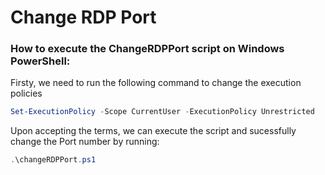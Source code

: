 # Change RDP Port

### How to execute the ChangeRDPPort script on Windows PowerShell:

Firsty, we need to run the following command to change the execution policies
```ps1
Set-ExecutionPolicy -Scope CurrentUser -ExecutionPolicy Unrestricted 
```
Upon accepting the terms, we can execute the script and sucessfully change the Port number by running:

```ps1
.\changeRDPPort.ps1
```

